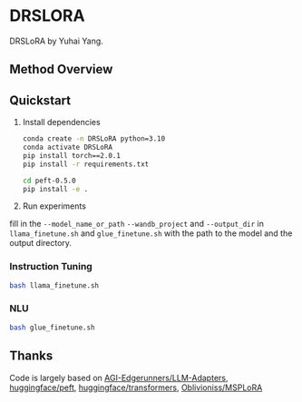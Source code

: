 # DRSLORA
DRSLoRA by Yuhai Yang.

## Method Overview
## Quickstart
1. Install dependencies

   ```bash
   conda create -n DRSLoRA python=3.10
   conda activate DRSLoRA
   pip install torch==2.0.1
   pip install -r requirements.txt
   ```

   ```bash
   cd peft-0.5.0
   pip install -e .
   ```

2. Run experiments

fill in the `--model_name_or_path` `--wandb_project` and `--output_dir` in `llama_finetune.sh` and `glue_finetune.sh` with the path to the model and the output directory.

### Instruction Tuning
```bash
bash llama_finetune.sh
```

### NLU

```bash
bash glue_finetune.sh
```
## Thanks

Code is largely based on [AGI-Edgerunners/LLM-Adapters](https://github.com/AGI-Edgerunners/LLM-Adapters), [huggingface/peft](https://github.com/huggingface/peft), [huggingface/transformers](https://github.com/huggingface/transformers), [
Oblivioniss/MSPLoRA](https://github.com/Oblivioniss/MSPLoRA)
